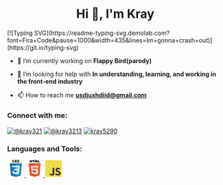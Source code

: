 <h1 align="center">Hi 👋, I'm Kray</h1>
[![Typing SVG](https://readme-typing-svg.demolab.com?font=Fira+Code&pause=1000&width=435&lines=Im+gonna+crash+out)](https://git.io/typing-svg)

- 🔭 I’m currently working on **Flappy Bird(parody)**

- 🤝 I’m looking for help with **In understanding, learning, and working in the front-end industry**

- 📫 How to reach me **usdjuxhdiid@gmail.com**

<h3 align="left">Connect with me:</h3>
<p align="left">
<a href="https://fb.com/@kray321" target="blank"><img align="center" src="https://raw.githubusercontent.com/rahuldkjain/github-profile-readme-generator/master/src/images/icons/Social/facebook.svg" alt="@kray321" height="30" width="40" /></a>
<a href="https://instagram.com/@kray3213" target="blank"><img align="center" src="https://raw.githubusercontent.com/rahuldkjain/github-profile-readme-generator/master/src/images/icons/Social/instagram.svg" alt="@kray3213" height="30" width="40" /></a>
<a href="https://discord.gg/kray5290" target="blank"><img align="center" src="https://raw.githubusercontent.com/rahuldkjain/github-profile-readme-generator/master/src/images/icons/Social/discord.svg" alt="kray5290" height="30" width="40" /></a>
</p>

<h3 align="left">Languages and Tools:</h3>
<p align="left"> <a href="https://www.w3schools.com/css/" target="_blank" rel="noreferrer"> <img src="https://raw.githubusercontent.com/devicons/devicon/master/icons/css3/css3-original-wordmark.svg" alt="css3" width="40" height="40"/> </a> <a href="https://www.w3.org/html/" target="_blank" rel="noreferrer"> <img src="https://raw.githubusercontent.com/devicons/devicon/master/icons/html5/html5-original-wordmark.svg" alt="html5" width="40" height="40"/> </a> <a href="https://developer.mozilla.org/en-US/docs/Web/JavaScript" target="_blank" rel="noreferrer"> <img src="https://raw.githubusercontent.com/devicons/devicon/master/icons/javascript/javascript-original.svg" alt="javascript" width="40" height="40"/> </a> </p>
